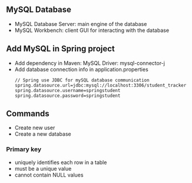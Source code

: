 ## MySQL Database
- MySQL Database Server: main engine of the database
- MySQL Workbench: client GUI for interacting with the database

## Add MySQL in Spring project
- Add dependency in Maven: MySQL Driver: mysql-connector-j
- Add database connection info in application.properties
  ```
  // Spring use JDBC for mySQL database communication
  spring.datasource.url=jdbc:mysql://localhost:3306/student_tracker
  spring.datasource.username=springstudent
  spring.datasource.password=springstudent
  ```


## Commands
- Create new user
- Create a new database

### Primary key
- uniquely identifies each row in a table
- must be a unique value
- cannot contain NULL values
